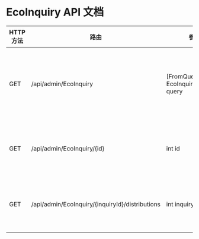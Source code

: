 # EcoInquiry API 文档

| HTTP方法 | 路由 | 参数 | 返回值 | 描述 |
|---------|------|------|--------|------|
| GET | /api/admin/EcoInquiry | [FromQuery] EcoInquiryQueryDto query | IActionResult | 获取环保询价列表 |
| GET | /api/admin/EcoInquiry/{id} | int id | IActionResult | 获取询价详情 |
| GET | /api/admin/EcoInquiry/{inquiryId}/distributions | int inquiryId | IActionResult | 获取分配记录 |
